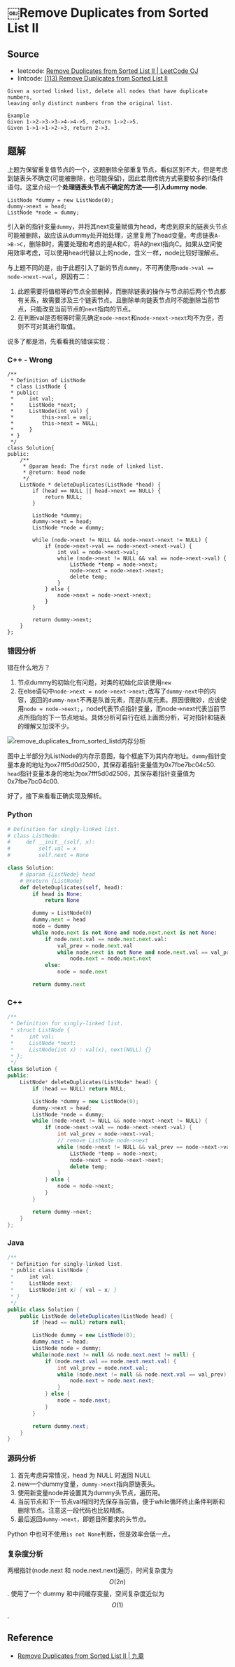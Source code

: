 # ￼Remove Duplicates from Sorted List II

## Source

- leetcode: [Remove Duplicates from Sorted List II | LeetCode OJ](https://leetcode.com/problems/remove-duplicates-from-sorted-list-ii/)
- lintcode: [(113) Remove Duplicates from Sorted List II](http://www.lintcode.com/en/problem/remove-duplicates-from-sorted-list-ii/)

```
Given a sorted linked list, delete all nodes that have duplicate numbers,
leaving only distinct numbers from the original list.

Example
Given 1->2->3->3->4->4->5, return 1->2->5.
Given 1->1->1->2->3, return 2->3.
```

## 题解

上题为保留重复值节点的一个，这题删除全部重复节点，看似区别不大，但是考虑到链表头不确定(可能被删除，也可能保留)，因此若用传统方式需要较多的if条件语句。这里介绍一个**处理链表头节点不确定的方法——引入dummy node.**

```
ListNode *dummy = new ListNode(0);
dummy->next = head;
ListNode *node = dummy;
```

引入新的指针变量`dummy`，并将其next变量赋值为head，考虑到原来的链表头节点可能被删除，故应该从dummy处开始处理，这里复用了head变量。考虑链表`A->B->C`，删除B时，需要处理和考虑的是A和C，将A的next指向C。如果从空间使用效率考虑，可以使用head代替以上的node，含义一样，node比较好理解点。

与上题不同的是，由于此题引入了新的节点`dummy`，不可再使用`node->val == node->next->val`，原因有二：

1. 此题需要将值相等的节点全部删掉，而删除链表的操作与节点前后两个节点都有关系，故需要涉及三个链表节点。且删除单向链表节点时不能删除当前节点，只能改变当前节点的`next`指向的节点。
2. 在判断val是否相等时需先确定`node->next`和`node->next->next`均不为空，否则不可对其进行取值。

说多了都是泪，先看看我的错误实现：

### C++ - Wrong

```
/**
 * Definition of ListNode
 * class ListNode {
 * public:
 *     int val;
 *     ListNode *next;
 *     ListNode(int val) {
 *         this->val = val;
 *         this->next = NULL;
 *     }
 * }
 */
class Solution{
public:
    /**
     * @param head: The first node of linked list.
     * @return: head node
     */
    ListNode * deleteDuplicates(ListNode *head) {
        if (head == NULL || head->next == NULL) {
            return NULL;
        }

        ListNode *dummy;
        dummy->next = head;
        ListNode *node = dummy;

        while (node->next != NULL && node->next->next != NULL) {
            if (node->next->val == node->next->next->val) {
                int val = node->next->val;
                while (node->next != NULL && val == node->next->val) {
                    ListNode *temp = node->next;
                    node->next = node->next->next;
                    delete temp;
                }
            } else {
                node->next = node->next->next;
            }
        }

        return dummy->next;
    }
};
```

### 错因分析

错在什么地方？

1. 节点dummy的初始化有问题，对类的初始化应该使用`new`
2. 在else语句中`node->next = node->next->next;`改写了`dummy-next`中的内容，返回的`dummy-next`不再是队首元素，而是队尾元素。原因很微妙，应该使用`node = node->next;`，node代表节点指针变量，而node->next代表当前节点所指向的下一节点地址。具体分析可自行在纸上画图分析，可对指针和链表的理解又加深不少。

![remove_duplicates_from_sorted_listd内存分析](../images/remove_duplicates_from_sorted_list.jpg)

图中上半部分为ListNode的内存示意图，每个框底下为其内存地址。`dummy`指针变量本身的地址为ox7fff5d0d2500，其保存着指针变量值为0x7fbe7bc04c50. `head`指针变量本身的地址为ox7fff5d0d2508，其保存着指针变量值为0x7fbe7bc04c00.

好了，接下来看看正确实现及解析。

### Python

```python
# Definition for singly-linked list.
# class ListNode:
#     def __init__(self, x):
#         self.val = x
#         self.next = None

class Solution:
    # @param {ListNode} head
    # @return {ListNode}
    def deleteDuplicates(self, head):
        if head is None:
            return None

        dummy = ListNode(0)
        dummy.next = head
        node = dummy
        while node.next is not None and node.next.next is not None:
            if node.next.val == node.next.next.val:
                val_prev = node.next.val
                while node.next is not None and node.next.val == val_prev:
                    node.next = node.next.next
            else:
                node = node.next

        return dummy.next
```

### C++

```c++
/**
 * Definition for singly-linked list.
 * struct ListNode {
 *     int val;
 *     ListNode *next;
 *     ListNode(int x) : val(x), next(NULL) {}
 * };
 */
class Solution {
public:
    ListNode* deleteDuplicates(ListNode* head) {
        if (head == NULL) return NULL;

        ListNode *dummy = new ListNode(0);
        dummy->next = head;
        ListNode *node = dummy;
        while (node->next != NULL && node->next->next != NULL) {
            if (node->next->val == node->next->next->val) {
                int val_prev = node->next->val;
                // remove ListNode node->next
                while (node->next != NULL && val_prev == node->next->val) {
                    ListNode *temp = node->next;
                    node->next = node->next->next;
                    delete temp;
                }
            } else {
                node = node->next;
            }
        }

        return dummy->next;
    }
};
```

### Java

```java
/**
 * Definition for singly-linked list.
 * public class ListNode {
 *     int val;
 *     ListNode next;
 *     ListNode(int x) { val = x; }
 * }
 */
public class Solution {
    public ListNode deleteDuplicates(ListNode head) {
        if (head == null) return null;

        ListNode dummy = new ListNode(0);
        dummy.next = head;
        ListNode node = dummy;
        while(node.next != null && node.next.next != null) {
            if (node.next.val == node.next.next.val) {
                int val_prev = node.next.val;
                while (node.next != null && node.next.val == val_prev) {
                    node.next = node.next.next;
                }
            } else {
                node = node.next;
            }
        }

        return dummy.next;
    }
}
```

### 源码分析

1. 首先考虑异常情况，head 为 NULL 时返回 NULL
2. new一个dummy变量，`dummy->next`指向原链表头。
3. 使用新变量node并设置其为dummy头节点，遍历用。
4. 当前节点和下一节点val相同时先保存当前值，便于while循环终止条件判断和删除节点。注意这一段代码也比较精炼。
5. 最后返回`dummy->next`，即题目所要求的头节点。

Python 中也可不使用`is not None`判断，但是效率会低一点。

### 复杂度分析

两根指针(node.next 和 node.next.next)遍历，时间复杂度为 $$O(2n)$$. 使用了一个 dummy 和中间缓存变量，空间复杂度近似为 $$O(1)$$.

## Reference

- [Remove Duplicates from Sorted List II | 九章](http://www.jiuzhang.com/solutions/remove-duplicates-from-sorted-list-ii/)
